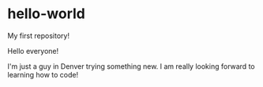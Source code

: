 # hello-world
My first repository!

Hello everyone!

I'm just a guy in Denver trying something new. I am really looking forward to learning how to code!
